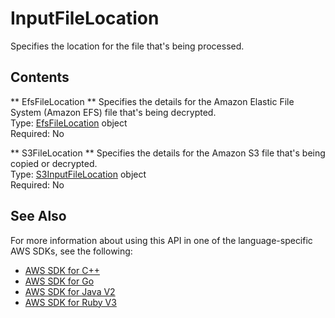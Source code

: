 # InputFileLocation<a name="API_InputFileLocation"></a>

Specifies the location for the file that's being processed\.

## Contents<a name="API_InputFileLocation_Contents"></a>

 ** EfsFileLocation **   <a name="TransferFamily-Type-InputFileLocation-EfsFileLocation"></a>
Specifies the details for the Amazon Elastic File System \(Amazon EFS\) file that's being decrypted\.  
Type: [EfsFileLocation](API_EfsFileLocation.md) object  
Required: No

 ** S3FileLocation **   <a name="TransferFamily-Type-InputFileLocation-S3FileLocation"></a>
Specifies the details for the Amazon S3 file that's being copied or decrypted\.  
Type: [S3InputFileLocation](API_S3InputFileLocation.md) object  
Required: No

## See Also<a name="API_InputFileLocation_SeeAlso"></a>

For more information about using this API in one of the language\-specific AWS SDKs, see the following:
+  [AWS SDK for C\+\+](https://docs.aws.amazon.com/goto/SdkForCpp/transfer-2018-11-05/InputFileLocation) 
+  [AWS SDK for Go](https://docs.aws.amazon.com/goto/SdkForGoV1/transfer-2018-11-05/InputFileLocation) 
+  [AWS SDK for Java V2](https://docs.aws.amazon.com/goto/SdkForJavaV2/transfer-2018-11-05/InputFileLocation) 
+  [AWS SDK for Ruby V3](https://docs.aws.amazon.com/goto/SdkForRubyV3/transfer-2018-11-05/InputFileLocation) 